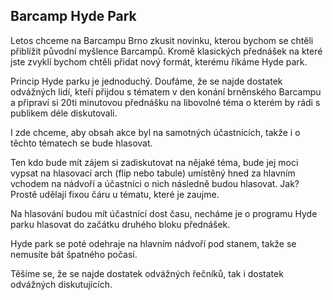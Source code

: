 Barcamp Hyde Park
-------------------

Letos chceme na Barcampu Brno zkusit novinku, kterou bychom se chtěli přiblížit původní myšlence Barcampů. Kromě klasických přednášek na které jste zvyklí bychom chtěli přidat nový formát, kterému říkáme Hyde park.

Princip Hyde parku je jednoduchý. Doufáme, že se najde dostatek odvážných lidí, kteří přijdou s tématem v den konání brněnského Barcampu a připraví si 20ti minutovou přednášku na libovolné téma o kterém by rádi s publikem déle diskutovali.

I zde chceme, aby obsah akce byl na samotných účastnících, takže i o těchto tématech se bude hlasovat.

Ten kdo bude mít zájem si zadiskutovat na nějaké téma, bude jej moci vypsat na hlasovací arch (flip nebo tabule) umístěný hned za hlavním vchodem na nádvoří a účastníci o nich následně budou hlasovat. Jak? Prostě udělají fixou čáru u tématu, které je zaujme.

Na hlasování budou mít účastnící dost času, necháme je o programu Hyde parku hlasovat do začátku druhého bloku přednášek.

Hyde park se poté odehraje na hlavním nádvoří pod stanem, takže se nemusíte bát špatného počasí.

Těšíme se, že se najde dostatek odvážných řečníků, tak i dostatek odvážných diskutujících.